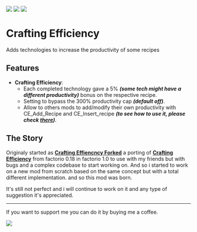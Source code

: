 [![](https://img.shields.io/badge/Github-Source--code-26cc1e?style=for-the-badge)](https://github.com/Grifonice99/crafting-efficiency-2) 
![](https://img.shields.io/badge/dynamic/json?color=orange&label=Factorio&query=%24.releases[-1:].version&prefix=Version%20&url=https%3A%2F%2Fmods.factorio.com%2Fapi%2Fmods%2Fcrafting-efficiency-2&style=for-the-badge)
[![](https://img.shields.io/badge/dynamic/json?color=grey&label=Downloads&query=downloads_count&url=https%3A%2F%2Fmods.factorio.com%2Fapi%2Fmods%2Fcrafting-efficiency-2&style=for-the-badge&labelColor=orange)](https://mods.factorio.com/mod/crafting-efficiency-2) 

# __Crafting Efficiency__
Adds technologies to increase the productivity of some recipes  

## Features
- __Crafting Efficiency__:
  - Each completed technology gave a 5% ***(some tech might have a different productivity)*** bonus on the respective recipe.
  - Setting to bypass the 300% productivity cap ***(default off)***.
  - Allow to others mods to add/modify their own productivity with CE_Add_Recipe and CE_Insert_recipe ***(to see how to use it, please check [there](https://github.com/Grifonice99/crafting-efficiency-2/tree/main/crafting-efficiency-2/prototypes/expansions))***.


## The Story
Originaly started as [__Crafting Effiencncy Forked__](https://mods.factorio.com/mod/crafting-efficiency-forked) a porting of [__Crafting Efficiency__](https://mods.factorio.com/mod/crafting-efficiency) from factorio 0.18 in factorio 1.0 to use with my friends but with bugs and a complex codebase to start working on. 
And so i started to work on a new mod from scratch based on the same concept but with a total different implementation. and so this mod was born.

It's still not perfect and i will continue to work on it and any type of suggestion it's appreciated.

---
If you want to support me you can do it by buying me a coffee.

[![](https://img.shields.io/badge/Support-A%20coffee%20it's%20apprecieated%20%20-0074b4?logo=kofi&logoColor=ffff1f&style=for-the-badge)](https://ko-fi.com/Grifonice99) 
